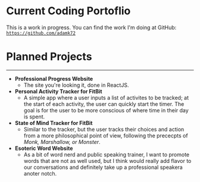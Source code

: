 # Current Coding Portoflio

This is a work in progress. You can find the work I'm doing at GitHub: [`https://github.com/adamk72`](#https://github.com/adamk72)

# Planned Projects

---

- **Professional Progress Website**
  - The site you're looking it, done in ReactJS.
- **Personal Activity Tracker for FitBit**
  - A simple app where a user inputs a list of activites to be tracked; at the start of each activity, the user can quickly start the timer. The goal is for the user to be more conscious of where time in their day is spent.
- **State of Mind Tracker for FitBit**
  - Similar to the tracker, but the user tracks their choices and action from a more philosophical point of view, following the prececpts of _Monk, Marshallow, or Monster_.
- **Esoteric Word Website**
  - As a bit of word nerd and public speaking trainer, I want to promote words that are not as well used, but I think would really add flavor to our conversations and definitely take up a professional speakera anoter notch.

